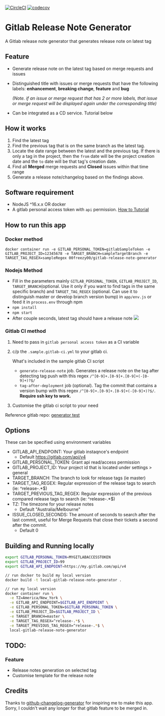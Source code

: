 [![CircleCI](https://circleci.com/gh/jk1z/gitlab-release-note-generator/tree/master.svg?style=svg)](https://circleci.com/gh/jk1z/gitlab-release-note-generator/tree/master)
[![codecov](https://codecov.io/gh/jk1z/gitlab-release-note-generator/branch/master/graph/badge.svg)](https://codecov.io/gh/jk1z/gitlab-release-note-generator)


# Gitlab Release Note Generator

A Gitlab release note generator that generates release note on latest tag

## Feature
-  Generate release note on the latest tag based on merge requests and issues
-  Distinguished title with issues or merge requests that have the following labels: **enhancement**, **breaking change**, **feature** and **bug**
   
   *(Note. if an issue or merge request that has 2 or more labels, that issue or merge request will be displayed again under the corresponding title)*
   
-  Can be integrated as a CD service. Tutorial below


## How it works
1. Find the latest tag
2. Find the previous tag that is on the same branch as the latest tag.
3. Locate the date range between the latest and the previous tag. If there is only a tag in the project, then the `from` date will be the project creation date and the `to` date will be that tag's creation date.
4. Find all **Merged** merge requests and **Closed** issues within that time range
5. Generate a release note/changelog based on the findings above.

## Software requirement
- NodeJS ^16.x.x OR docker
- A gitlab personal access token with `api` permission. [How to Tutorial](https://docs.gitlab.com/ee/user/profile/personal_access_tokens.html)

## How to run this app

### Docker method

```shell
docker container run -e GITLAB_PERSONAL_TOKEN=gitlabSampleToken -e GITLAB_PROJECT_ID=12345678 -e TARGET_BRANCH=sampleTargetBranch -e TARGET_TAG_REGEX=sampleRegex 00freezy00/gitlab-release-note-generator
```

### Nodejs Method
- Fill in the parameters mainly `GITLAB_PERSONAL_TOKEN`, `GITLAB_PROJECT_ID`, `TARGET_BRANCH`(optional. Use it only if you want to find tags in the same specific branch) and `TARGET_TAG_REGEX` (optional. Can use it to distinguish master or develop branch version bump) in `app/env.js` or feed it in `process.env` through npm
- `npm install`
- `npm start`
- After couple seconds, latest tag should have a release note
![](https://dl3.pushbulletusercontent.com/HIav5xaHjcerMtkHT3myQLnl5C9g1UP3/Screen%20Shot%202019-06-01%20at%204.27.18%20pm.png)

### Gitlab CI method
1. Need to pass in `gitlab personal access token` as a CI variable
2. c/p the `.sample.gitlab-ci.yml` to your gitlab ci.
   
   What's included in the sample gitlab CI script
   
   - `generate-release-note` job. Generates a release note on the tag after detecting tag push with this regex `/^[0-9]+.[0-9]+.[0-9]+(-[0-9]+)?$/`
   - `tag-after-deployment` job (optional). Tag the commit that contains a version bump with this regex `/^[0-9]+.[0-9]+.[0-9]+(-[0-9]+)?$/`. **Require ssh key to work.**
3. Customise the gitlab ci script to your need

Reference gitlab repo: [generator test](https://gitlab.com/jackzhang/generator-test)


## Options

These can be specified using environment variables

* GITLAB_API_ENDPOINT: Your gitlab instaqnce's endpoint 
  * Default https://gitlab.com/api/v4
* GITLAB_PERSONAL_TOKEN: Grant api read/access permission
* GITLAB_PROJECT_ID: Your project id that is located under settings > general
* TARGET_BRANCH: The branch to look for release tags (ie master)
* TARGET_TAG_REGEX:  Regular expression of the release tags to search (ie: ^release-.*$)
* TARGET_PREVIOUS_TAG_REGEX:  Regular expression of the previous compared release tags to search (ie: ^release-.*$)
* TZ: The timezone for your release notes 
  * Default "Australia/Melbourne"
* ISSUE_CLOSED_SECONDS: The amount of seconds to search after the last commit,  useful for Merge Requests that close their tickets a second after the commit.
  * Default 0

## Building and Running locally

```bash
export GITLAB_PERSONAL_TOKEN=MYGITLABACCESSTOKEN
export GITLAB_PROJECT_ID=99
export GITLAB_API_ENDPOINT=https://my.gitlab.com/api/v4

// run docker to build my local version
docker build -t local-gitlab-release-note-generator .

// run my local version
docker container run \
  -e TZ=America/New_York \
  -e GITLAB_API_ENDPOINT=$GITLAB_API_ENDPOINT \
  -e GITLAB_PERSONAL_TOKEN=$GITLAB_PERSONAL_TOKEN \
  -e GITLAB_PROJECT_ID=$GITLAB_PROJECT_ID \
  -e TARGET_BRANCH=master \
  -e TARGET_TAG_REGEX=^release-.*$ \
  -e TARGET_PREVIOUS_TAG_REGEX=^release-.*$ \
  local-gitlab-release-note-generator

```

## TODO:
### Feature
- Release notes generation on selected tag
- Customise template for the release note

## Credits
Thanks to [github-changelog-generator](https://github.com/github-changelog-generator/github-changelog-generator) for inspiring me to make this app. Sorry, I couldn't wait any longer for that gitlab feature to be merged in.
